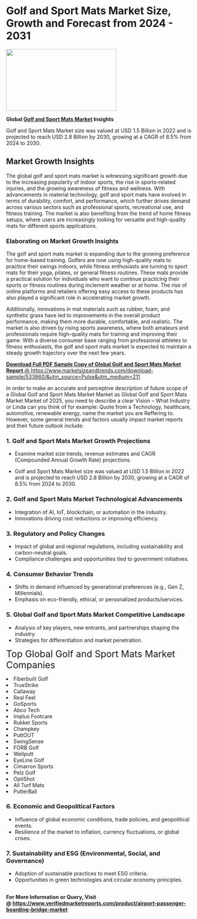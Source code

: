 <H1>Golf and Sport Mats Market Size, Growth and Forecast from 2024 - 2031</H1><img class="aligncenter size-medium wp-image-584254" src="https://thirdeyenews.in/wp-content/uploads/2024/09/Global-Market-Research-300x168.jpeg" alt="" width="300" height="168" /><p><strong>Global&nbsp;<a href="https://www.marketsizeandtrends.com/download-sample/533860/&amp;utm_source=Pulse&amp;utm_medium=211">Golf and Sport Mats Market</a> Insights</strong></p><p>Golf and Sport Mats Market size was valued at USD 1.5 Billion in 2022 and is projected to reach USD 2.8 Billion by 2030, growing at a CAGR of 8.5% from 2024 to 2030.</p><p><h2>Market Growth Insights</h2> <p>The global golf and sport mats market is witnessing significant growth due to the increasing popularity of indoor sports, the rise in sports-related injuries, and the growing awareness of fitness and wellness. With advancements in material technology, golf and sport mats have evolved in terms of durability, comfort, and performance, which further drives demand across various sectors such as professional sports, recreational use, and fitness training. The market is also benefiting from the trend of home fitness setups, where users are increasingly looking for versatile and high-quality mats for different sports applications.</p> <p><a href="#"></a></p> <h3>Elaborating on Market Growth Insights</h3> <p>The golf and sport mats market is expanding due to the growing preference for home-based training. Golfers are now using high-quality mats to practice their swings indoors, while fitness enthusiasts are turning to sport mats for their yoga, pilates, or general fitness routines. These mats provide a practical solution for individuals who want to continue practicing their sports or fitness routines during inclement weather or at home. The rise of online platforms and retailers offering easy access to these products has also played a significant role in accelerating market growth.</p> <p>Additionally, innovations in mat materials such as rubber, foam, and synthetic grass have led to improvements in the overall product performance, making them more durable, comfortable, and realistic. The market is also driven by rising sports awareness, where both amateurs and professionals require high-quality mats for training and improving their game. With a diverse consumer base ranging from professional athletes to fitness enthusiasts, the golf and sport mats market is expected to maintain a steady growth trajectory over the next few years.</p> <p><a href="#"></p><p><span class=""><strong>Download Full PDF Sample Copy of Global Golf and Sport Mats Market Report</strong> @ <a href="https://www.marketsizeandtrends.com/download-sample/533860/&amp;utm_source=Pulse&amp;utm_medium=211" target="_blank">https://www.marketsizeandtrends.com/download-sample/533860/&amp;utm_source=Pulse&amp;utm_medium=211</a></span></p><p>In order to make an accurate and perceptive description of future scope of a Global&nbsp;Golf and Sport Mats Market Market as Global&nbsp;Golf and Sport Mats Market Market of 2025, you need to describe a clear Vision &ndash; What Industry or Linda can you think of for example: Quote from a Technology, healthcare, automotive, renewable energy, name the market you are Reffering to. However, some general trends and factors usually impact market reports and their future outlook include:</p><h3>1.&nbsp;<strong>Golf and Sport Mats Market Growth Projections</strong></h3><ul><li>Examine market size trends, revenue estimates and CAGR (Compounded Annual Growth Rate) projections.</li><li><p>Golf and Sport Mats Market size was valued at USD 1.5 Billion in 2022 and is projected to reach USD 2.8 Billion by 2030, growing at a CAGR of 8.5% from 2024 to 2030.</p></li></ul><h3>2.&nbsp;<strong>Golf and Sport Mats Market Technological Advancements</strong></h3><ul><li>Integration of AI, IoT, blockchain, or automation in the industry.</li><li>Innovations driving cost reductions or improving efficiency.</li></ul><h3>3.&nbsp;<strong>Regulatory and Policy Changes</strong></h3><ul><li>Impact of global and regional regulations, including sustainability and carbon-neutral goals.</li><li>Compliance challenges and opportunities tied to government initiatives.</li></ul><h3>4.&nbsp;<strong>Consumer Behavior Trends</strong></h3><ul><li>Shifts in demand influenced by generational preferences (e.g., Gen Z, Millennials).</li><li>Emphasis on eco-friendly, ethical, or personalized products/services.</li></ul><h3>5.&nbsp;<strong>Global Golf and Sport Mats Market Competitive Landscape</strong></h3><ul><li>Analysis of key players, new entrants, and partnerships shaping the industry.</li><li>Strategies for differentiation and market penetration.</li></ul><p data-pm-slice="1 1 []"><span style="color: inherit; font-family: inherit; font-size: 25px;">Top Global Golf and Sport Mats Market Companies</span></p><div class="" data-test-id=""><p><li>Fiberbuilt Golf</li><li> TrueStrike</li><li> Callaway</li><li> Real Feel</li><li> GoSports</li><li> Abco Tech</li><li> Implus Footcare</li><li> Rukket Sports</li><li> Champkey</li><li> PuttOUT</li><li> SwingSense</li><li> FORB Golf</li><li> Wellputt</li><li> EyeLine Golf</li><li> Cimarron Sports</li><li> Pelz Golf</li><li> OptiShot</li><li> All Turf Mats</li><li> PutterBall</li></p></div><h3>6.&nbsp;<strong>Economic and Geopolitical Factors</strong></h3><ul><li>Influence of global economic conditions, trade policies, and geopolitical events.</li><li>Resilience of the market to inflation, currency fluctuations, or global crises.</li></ul><h3>7.&nbsp;<strong>Sustainability and ESG (Environmental, Social, and Governance)</strong></h3><ul><li>Adoption of sustainable practices to meet ESG criteria.</li><li>Opportunities in green technologies and circular economy principles.</li></ul><h2><strong style="font-size: 14px;">For More Information or Query, Visit @&nbsp;</strong><a style="background-color: #ffffff; font-size: 14px;" href="https://www.marketsizeandtrends.com/report/golf-and-sport-mats-market/" target="_blank">https://www.verifiedmarketreports.com/product/airport-passenger-boarding-bridge-market</a></h2>
